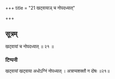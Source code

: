 +++
title = "21 खट्वायाञ् च नोपदध्यात्"

+++
## सूत्रम्
खट्वायां च नोपदध्यात् ॥ २१ ॥  
### टिप्पनी
खट्वायां खट्वाया अधोऽग्निं नोपध्यात् । अत्राप्यशक्तौ न दोषः ॥२१॥  
